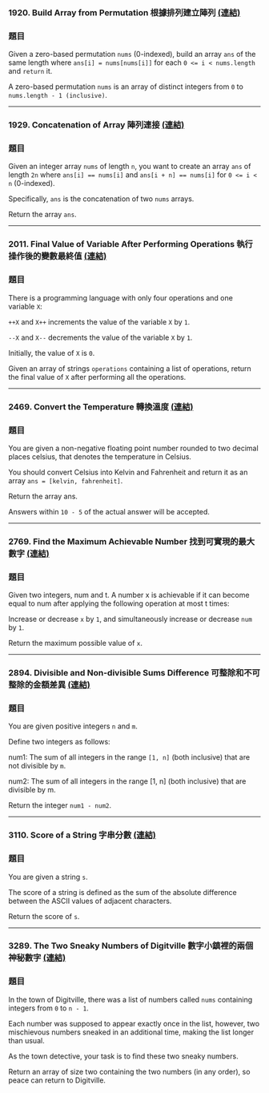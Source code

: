 ### 1920. Build Array from Permutation 根據排列建立陣列 [(連結)](https://github.com/RDNNNNN/LeetCode-Python/tree/main/1920.%20Build%20Array%20from%20Permutation)

### 題目

Given a zero-based permutation `nums` (0-indexed), build an array `ans` of the same length where `ans[i] = nums[nums[i]]` for each `0 <= i < nums.length` and `return` it.

A zero-based permutation `nums` is an array of distinct integers from `0` to `nums.length - 1 (inclusive)`.

---

### 1929. Concatenation of Array 陣列連接 [(連結)](https://github.com/RDNNNNN/LeetCode-Python/tree/main/1929.%20Concatenation%20of%20Array)

### 題目

Given an integer array `nums` of length `n`, you want to create an array `ans` of length `2n` where `ans[i] == nums[i]` and `ans[i + n] == nums[i]` for `0 <= i < n` (0-indexed).

Specifically, `ans` is the concatenation of two `nums` arrays.

Return the array `ans`.

---

### 2011. Final Value of Variable After Performing Operations 執行操作後的變數最終值 [(連結)](https://github.com/RDNNNNN/LeetCode-Python/tree/main/2011.%20Final%20Value%20of%20Variable%20After%20Performing%20Operations)

### 題目

There is a programming language with only four operations and one variable `X`:

`++X` and `X++` increments the value of the variable `X` by `1`.

`--X` and `X--` decrements the value of the variable `X` by `1`.

Initially, the value of `X` is `0`.

Given an array of strings `operations` containing a list of operations, return the final value of `X` after performing all the operations.

---

### 2469. Convert the Temperature 轉換溫度 [(連結)](https://github.com/RDNNNNN/LeetCode-Python/tree/main/2469.%20Convert%20the%20Temperature)

### 題目

You are given a non-negative floating point number rounded to two decimal places celsius, that denotes the temperature in Celsius.

You should convert Celsius into Kelvin and Fahrenheit and return it as an array `ans = [kelvin, fahrenheit]`.

Return the array ans.

Answers within `10 - 5` of the actual answer will be accepted.

---

### 2769. Find the Maximum Achievable Number 找到可實現的最大數字 [(連結)](https://github.com/RDNNNNN/LeetCode-Python/tree/main/2769.%20Find%20the%20Maximum%20Achievable%20Number)

### 題目

Given two integers, num and t. A number x is achievable if it can become equal to num after applying the following operation at most t times:

Increase or decrease `x` by `1`, and simultaneously increase or decrease `num` by `1`.

Return the maximum possible value of `x`.

---

### 2894. Divisible and Non-divisible Sums Difference 可整除和不可整除的金額差異 [(連結)](https://github.com/RDNNNNN/LeetCode-Python/tree/main/2894.%20Divisible%20and%20Non-divisible%20Sums%20Difference)

### 題目

You are given positive integers `n` and `m`.

Define two integers as follows:

num1: The sum of all integers in the range `[1, n]` (both inclusive) that are not divisible by `m`.

num2: The sum of all integers in the range [1, n] (both inclusive) that are divisible by m.

Return the integer `num1 - num2`.

---

### 3110. Score of a String 字串分數 [(連結)](https://github.com/RDNNNNN/LeetCode-Python/tree/main/3110.%20Score%20of%20a%20String)

### 題目

You are given a string `s`.

The score of a string is defined as the sum of the absolute difference between the ASCII values of adjacent characters.

Return the score of `s`.

---

### 3289. The Two Sneaky Numbers of Digitville 數字小鎮裡的兩個神秘數字 [(連結)](https://github.com/RDNNNNN/LeetCode-Python/tree/main/3289.%20The%20Two%20Sneaky%20Numbers%20of%20Digitville)

### 題目

In the town of Digitville, there was a list of numbers called `nums` containing integers from `0` to `n - 1`.

Each number was supposed to appear exactly once in the list, however, two mischievous numbers sneaked in an additional time, making the list longer than usual.

As the town detective, your task is to find these two sneaky numbers.

Return an array of size two containing the two numbers (in any order), so peace can return to Digitville.
